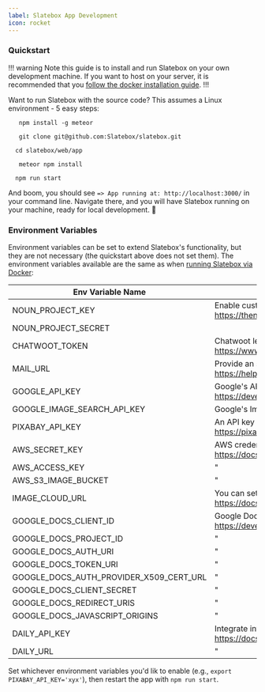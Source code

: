 ```yaml
---
label: Slatebox App Development
icon: rocket
---
```


### Quickstart

!!! warning
Note this guide is to install and run Slatebox on your own development machine. If you want to host on your server, it is recommended that you [follow the docker installation guide](../Installation/install-with-docker.md).
!!!

Want to run Slatebox with the source code? This assumes a Linux environment - 5 easy steps:

```
   npm install -g meteor
```

```
   git clone git@github.com:Slatebox/slatebox.git
```

```
  cd slatebox/web/app
```

```
   meteor npm install
```

```
  npm run start
```

And boom, you should see `=> App running at: http://localhost:3000/` in your command line. Navigate there, and you will have Slatebox running on your machine, ready for local development. :muscle:

### Environment Variables

Environment variables can be set to extend Slatebox's functionality, but they are not necessary (the quickstart above does not set them). The environment variables available are the same as when [running Slatebox via Docker](../Installation/install-with-docker.md):

| Env Variable Name                       | Description                                                                                                                                                                               |
| --------------------------------------- | ----------------------------------------------------------------------------------------------------------------------------------------------------------------------------------------- |
| NOUN_PROJECT_KEY                        | Enable custom shape searching in Slatebox via the NounProject. It has access to over 3 million shapes. <br/> <nobr>https://thenounproject.com/developers/</nobr>                          |
| NOUN_PROJECT_SECRET                     |
| CHATWOOT_TOKEN                          | Chatwoot lets you add a drop-in support widget to the site <br/> <nobr>https://www.chatwoot.com/</nobr>                                                                                   |
| MAIL_URL                                | Provide an smtp mail server for outgoing messages <br/> <nobr>https://help.mailgun.com/hc/en-us/articles/203380100-Where-Can-I-Find-My-API-Key-and-SMTP-Credentials-</nobr>               |
| GOOGLE_API_KEY                          | Google's API key is needed both for retrieving fonts <br/> <nobr>https://developers.google.com/custom-search/v1/overview?hl=ro</nobr>                                                     |
| GOOGLE_IMAGE_SEARCH_API_KEY             | Google's Image API key is needed both for searching images                                                                                                                                |
| PIXABAY_API_KEY                         | An API key from Pixabay is needed to search slate background images <br/> <nobr>https://pixabay.com/</nobr>                                                                               |
| AWS_SECRET_KEY                          | AWS credentials are required to use the copy-to-cloud-url feature when exporting a slate <br/> <nobr>https://docs.aws.amazon.com/general/latest/gr/aws-sec-cred-types.html</nobr>         |
| AWS_ACCESS_KEY                          | "                                                                                                                                                                                         |
| AWS_S3_IMAGE_BUCKET                     | "                                                                                                                                                                                         |
| IMAGE_CLOUD_URL                         | You can set up an alias to the cloudfront cdn (or otherwise) and use that DNS name here <br/> <nobr>https://docs.aws.amazon.com/AmazonCloudFront/latest/DeveloperGuide/CNAMEs.html</nobr> |
| GOOGLE_DOCS_CLIENT_ID                   | Google Docs can be integrated with these env variables <br/> <nobr>https://developers.google.com/docs/api/how-tos/overview</nobr>                                                         |
| GOOGLE_DOCS_PROJECT_ID                  | "                                                                                                                                                                                         |
| GOOGLE_DOCS_AUTH_URI                    | "                                                                                                                                                                                         |
| GOOGLE_DOCS_TOKEN_URI                   | "                                                                                                                                                                                         |
| GOOGLE_DOCS_AUTH_PROVIDER_X509_CERT_URL | "                                                                                                                                                                                         |
| GOOGLE_DOCS_CLIENT_SECRET               | "                                                                                                                                                                                         |
| GOOGLE_DOCS_REDIRECT_URIS               | "                                                                                                                                                                                         |
| GOOGLE_DOCS_JAVASCRIPT_ORIGINS          | "                                                                                                                                                                                         |
| DAILY_API_KEY                           | Integrate into daily.co for audio and video huddles <br/> <nobr>https://docs.daily.co/</nobr>                                                                                             |
| DAILY_URL                               | "                                                                                                                                                                                         |

Set whichever environment variables you'd lik to enable (e.g., `export PIXABAY_API_KEY='xyx'`), then restart the app with `npm run start`.
